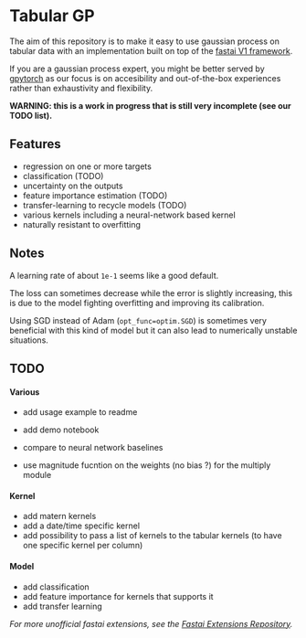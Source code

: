 # Tabular GP

The aim of this repository is to make it easy to use gaussian process on tabular data with an implementation built on top of the [fastai V1 framework](https://docs.fast.ai/).

If you are a gaussian process expert, you might be better served by [gpytorch](https://gpytorch.ai/) as our focus is on accesibility and out-of-the-box experiences rather than exhaustivity and flexibility.

**WARNING: this is a work in progress that is still very incomplete (see our TODO list).**

## Features

- regression on one or more targets
- classification (TODO)
- uncertainty on the outputs
- feature importance estimation (TODO)
- transfer-learning to recycle models (TODO)
- various kernels including a neural-network based kernel
- naturally resistant to overfitting

## Notes

A learning rate of about `1e-1` seems like a good default.

The loss can sometimes decrease while the error is slightly increasing, this is due to the model fighting overfitting and improving its calibration.

Using SGD instead of Adam (`opt_func=optim.SGD`) is sometimes very beneficial with this kind of model but it can also lead to numerically unstable situations.

## TODO

#### Various

- add usage example to readme
- add demo notebook
- compare to neural network baselines

- use magnitude fucntion on the weights (no bias ?) for the multiply module

#### Kernel

- add matern kernels
- add a date/time specific kernel
- add possibility to pass a list of kernels to the tabular kernels (to have one specific kernel per column)

#### Model

- add classification
- add feature importance for kernels that supports it
- add transfer learning

*For more unofficial fastai extensions, see the [Fastai Extensions Repository](https://github.com/nestordemeure/fastai-extensions-repository).*